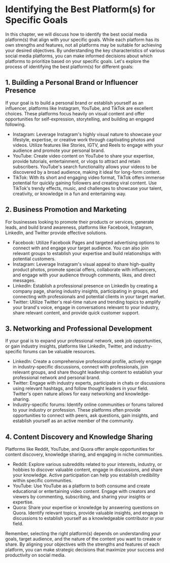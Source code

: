 Identifying the Best Platform(s) for Specific Goals
============================================================

In this chapter, we will discuss how to identify the best social media platform(s) that align with your specific goals. While each platform has its own strengths and features, not all platforms may be suitable for achieving your desired objectives. By understanding the key characteristics of various social media platforms, you can make informed decisions about which platforms to prioritize based on your specific goals. Let's explore the process of identifying the best platform(s) for different goals:

**1. Building a Personal Brand or Influencer Presence**
-------------------------------------------------------

If your goal is to build a personal brand or establish yourself as an influencer, platforms like Instagram, YouTube, and TikTok are excellent choices. These platforms focus heavily on visual content and offer opportunities for self-expression, storytelling, and building an engaged following.

* Instagram: Leverage Instagram's highly visual nature to showcase your lifestyle, expertise, or creative work through captivating photos and videos. Utilize features like Stories, IGTV, and Reels to engage with your audience and promote your personal brand.
* YouTube: Create video content on YouTube to share your expertise, provide tutorials, entertainment, or vlogs to attract and retain subscribers. YouTube's search functionality allows your videos to be discovered by a broad audience, making it ideal for long-form content.
* TikTok: With its short and engaging video format, TikTok offers immense potential for quickly gaining followers and creating viral content. Use TikTok's trendy effects, music, and challenges to showcase your talent, creativity, or knowledge in a fun and entertaining way.

**2. Business Promotion and Marketing**
---------------------------------------

For businesses looking to promote their products or services, generate leads, and build brand awareness, platforms like Facebook, Instagram, LinkedIn, and Twitter provide effective solutions.

* Facebook: Utilize Facebook Pages and targeted advertising options to connect with and engage your target audience. You can also join relevant groups to establish your expertise and build relationships with potential customers.
* Instagram: Leverage Instagram's visual appeal to share high-quality product photos, promote special offers, collaborate with influencers, and engage with your audience through comments, likes, and direct messages.
* LinkedIn: Establish a professional presence on LinkedIn by creating a company page, sharing industry insights, participating in groups, and connecting with professionals and potential clients in your target market.
* Twitter: Utilize Twitter's real-time nature and trending topics to amplify your brand's voice, engage in conversations relevant to your industry, share relevant content, and provide quick customer support.

**3. Networking and Professional Development**
----------------------------------------------

If your goal is to expand your professional network, seek job opportunities, or gain industry insights, platforms like LinkedIn, Twitter, and industry-specific forums can be valuable resources.

* LinkedIn: Create a comprehensive professional profile, actively engage in industry-specific discussions, connect with professionals, join relevant groups, and share thought leadership content to establish your professional network and personal brand.
* Twitter: Engage with industry experts, participate in chats or discussions using relevant hashtags, and follow thought leaders in your field. Twitter's open nature allows for easy networking and knowledge-sharing.
* Industry-specific forums: Identify online communities or forums tailored to your industry or profession. These platforms often provide opportunities to connect with peers, ask questions, gain insights, and establish yourself as an active member of the community.

**4. Content Discovery and Knowledge Sharing**
----------------------------------------------

Platforms like Reddit, YouTube, and Quora offer ample opportunities for content discovery, knowledge sharing, and engaging in niche communities.

* Reddit: Explore various subreddits related to your interests, industry, or hobbies to discover valuable content, engage in discussions, and share your knowledge. Active participation can help you establish credibility within specific communities.
* YouTube: Use YouTube as a platform to both consume and create educational or entertaining video content. Engage with creators and viewers by commenting, subscribing, and sharing your insights or expertise.
* Quora: Share your expertise or knowledge by answering questions on Quora. Identify relevant topics, provide valuable insights, and engage in discussions to establish yourself as a knowledgeable contributor in your field.

Remember, selecting the right platform(s) depends on understanding your goals, target audience, and the nature of the content you want to create or share. By aligning your objectives with the strengths and features of each platform, you can make strategic decisions that maximize your success and productivity on social media.
